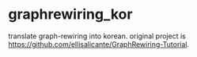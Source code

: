 # graphrewiring_kor
translate graph-rewiring into korean. original project is https://github.com/ellisalicante/GraphRewiring-Tutorial.
